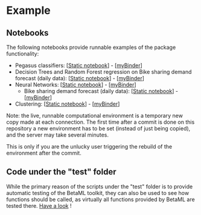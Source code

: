 # Example

## Notebooks
The following notebooks provide runnable examples of the package functionality:

- Pegasus classifiers: [[Static notebook](https://github.com/sylvaticus/BetaML.jl/blob/master/notebooks/Perceptron.ipynb)] - [[myBinder](https://mybinder.org/v2/gh/sylvaticus/BetaML.jl/master?filepath=notebooks%2FPerceptron.ipynb)]
- Decision Trees and Random Forest regression on Bike sharing demand forecast (daily data): [[Static notebook](https://github.com/sylvaticus/BetaML.jl/blob/master/notebooks/DecisionTrees%20-%20Bike%20sharing%20demand%20forecast%20(daily%20db).ipynb)] - [[myBinder](https://mybinder.org/v2/gh/sylvaticus/BetaML.jl/master?filepath=notebooks%2FDecisionTrees%20-%20Bike%20sharing%20demand%20forecast%20(daily%20db).ipynb)]
- Neural Networks: [[Static notebook](https://github.com/sylvaticus/BetaML.jl/blob/master/notebooks/Nn.ipynb)] - [[myBinder](https://mybinder.org/v2/gh/sylvaticus/BetaML.jl/master?filepath=notebooks%2FNn.ipynb)]
  - Bike sharing demand forecast (daily data): [[Static notebook](https://github.com/sylvaticus/BetaML.jl/blob/master/notebooks/NN%20-%20Bike%20sharing%20demand%20forecast%20(daily%20db).ipynb)] - [[myBinder](https://mybinder.org/v2/gh/sylvaticus/BetaML.jl/master?filepath=notebooks%2FNN%20-%20Bike%20sharing%20demand%20forecast%20(daily%20db).ipynb)]
- Clustering: [[Static notebook](https://github.com/sylvaticus/BetaML.jl/blob/master/notebooks/Clustering.ipynb)] - [[myBinder](https://mybinder.org/v2/gh/sylvaticus/BetaML.jl/master?filepath=notebooks%2FClustering.ipynb)]


Note: the live, runnable computational environment is a temporary new copy made at each connection. The first time after a commit is done on this repository a new environment has to be set (instead of just being copied), and the server may take several minutes.

This is only if you are the unlucky user triggering the rebuild of the environment after the commit.

## Code under the "test" folder

While the primary reason of the scripts under the "test" folder is to provide automatic testing of the BetaML toolkit, they can also be used to see how functions should be called, as virtually all functions provided by BetaML are tested there. [Have a look](https://github.com/sylvaticus/BetaML.jl/tree/master/test) !
